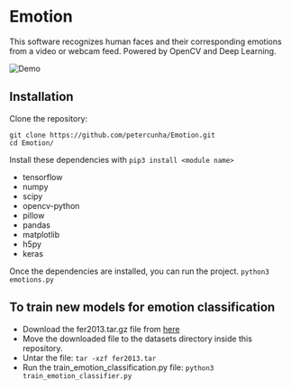 # Emotion
This software recognizes human faces and their corresponding emotions from a video or webcam feed. Powered by OpenCV and Deep Learning.

![Demo](https://github.com/petercunha/Emotion/blob/master/demo/demo.gif?raw=true)


## Installation

Clone the repository:
```
git clone https://github.com/petercunha/Emotion.git
cd Emotion/
```

Install these dependencies with `pip3 install <module name>`
-	tensorflow
-	numpy
-	scipy
-	opencv-python
-	pillow
-	pandas
-	matplotlib
-	h5py
-	keras

Once the dependencies are installed, you can run the project.
`python3 emotions.py`


## To train new models for emotion classification

- Download the fer2013.tar.gz file from [here](https://www.kaggle.com/c/challenges-in-representation-learning-facial-expression-recognition-challenge/data)
- Move the downloaded file to the datasets directory inside this repository.
- Untar the file:
`tar -xzf fer2013.tar`
- Run the train_emotion_classification.py file:
`python3 train_emotion_classifier.py`

